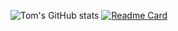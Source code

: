 ![Tom's GitHub stats](https://github-readme-stats.vercel.app/api?username=ThomasBury&show_icons=true&theme=radical)
[![Readme Card](https://github-readme-stats.vercel.app/api/pin/?username=ThomasBury&repo=arfs)](https://github.com/ThomasBury/arfs)
